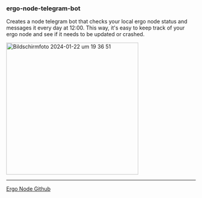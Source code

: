 ### ergo-node-telegram-bot

Creates a node telegram bot that checks your local ergo node status and messages it every day at 12:00. This way, it's easy to keep track of your ergo node and see if it needs to be updated or crashed.


<img width="351" alt="Bildschirmfoto 2024-01-22 um 19 36 51" src="https://github.com/johannesstrueber/ergo-node-telegram-bot/assets/45170421/e18e4df6-8e9a-4277-aed6-691b2fdea2ef">

<hr/>

[Ergo Node Github](https://github.com/ergoplatform/ergo)
